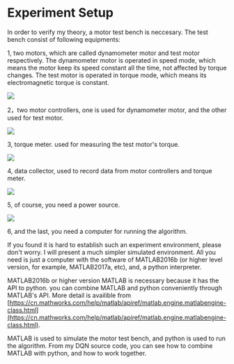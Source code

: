 # Experiment Setup #
In order to verify my theory, a motor test bench is neccesary. The test bench consist of following equipments:

1, two motors, which are called dynamometer motor and test motor respectively. The dynamometer motor is operated in speed mode, which means the motor keep its speed constant all the time, not affected by torque changes. The test motor is operated in torque mode, which means its electromagnetic torque is constant.

![](https://i.imgur.com/EA3v75q.jpg)

2，two motor controllers, one is used for dynamometer motor, and the other used for test motor.

![](https://i.imgur.com/gDlOFOe.jpg)

3, torque meter. used for measuring the test motor's torque.

![](https://i.imgur.com/ifU321Y.jpg)

4, data collector, used to record data from motor controllers and torque meter.

![](https://i.imgur.com/h52i8gU.jpg)

5, of course, you need a power source.

![](https://i.imgur.com/YOTlnIz.jpg)

6, and the last, you need a computer for running the algorithm.

If you found it is hard to establish such an experiment environment, please don't worry. I will present a much simpler simulated environment. All you need is just a computer with the software of MATLAB2016b (or higher level version, for example, MATLAB2017a, etc), and, a python interpreter. 

 MATLAB2016b or higher version MATLAB is necessary because it has the API to python. you can combine MATLAB and python conveniently through MATLAB's API. More detail is availible from [https://cn.mathworks.com/help/matlab/apiref/matlab.engine.matlabengine-class.html](https://cn.mathworks.com/help/matlab/apiref/matlab.engine.matlabengine-class.html). 

MATLAB is used to simulate the motor test bench, and python is used to run the algorithm. From my DQN source code, you can see how to combine MATLAB with python, and how to work together.
